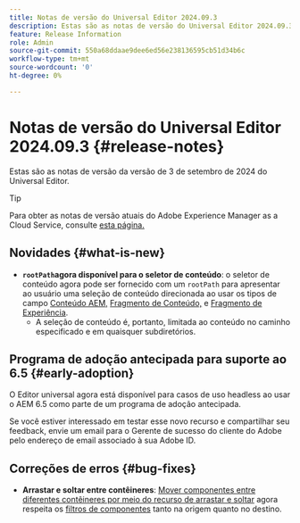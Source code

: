 ```yaml
---
title: Notas de versão do Universal Editor 2024.09.3
description: Estas são as notas de versão do Universal Editor 2024.09.3.
feature: Release Information
role: Admin
source-git-commit: 550a68ddaae9dee6ed56e238136595cb51d34b6c
workflow-type: tm+mt
source-wordcount: '0'
ht-degree: 0%

---
```



# Notas de versão do Universal Editor 2024.09.3 {#release-notes}

Estas são as notas de versão da versão de 3 de setembro de 2024 do Universal Editor.

>[!TIP]
>
>Para obter as notas de versão atuais do Adobe Experience Manager as a Cloud Service, consulte [esta página.](/help/release-notes/release-notes-cloud/release-notes-current.md)

## Novidades {#what-is-new}

* **`rootPath`agora disponível para o seletor de conteúdo**: o seletor de conteúdo agora pode ser fornecido com um `rootPath` para apresentar ao usuário uma seleção de conteúdo direcionada ao usar os tipos de campo [Conteúdo AEM,](/help/implementing/universal-editor/field-types.md#aem-content) [Fragmento de Conteúdo,](/help/implementing/universal-editor/field-types.md#content-fragment) e [Fragmento de Experiência](/help/implementing/universal-editor/field-types.md#experience-fragment).
   * A seleção de conteúdo é, portanto, limitada ao conteúdo no caminho especificado e em quaisquer subdiretórios.

## Programa de adoção antecipada para suporte ao 6.5 {#early-adoption}

O Editor universal agora está disponível para casos de uso headless ao usar o AEM 6.5 como parte de um programa de adoção antecipada.

Se você estiver interessado em testar esse novo recurso e compartilhar seu feedback, envie um email para o Gerente de sucesso do cliente do Adobe pelo endereço de email associado à sua Adobe ID.

## Correções de erros {#bug-fixes}

* **Arrastar e soltar entre contêineres**: [Mover componentes entre diferentes contêineres por meio do recurso de arrastar e soltar](/help/sites-cloud/authoring/universal-editor/authoring.md#reordering-components) agora respeita os [filtros de componentes](/help/implementing/universal-editor/customizing.md#filtering-components) tanto na origem quanto no destino.
